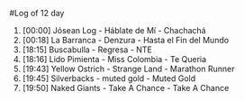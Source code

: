 #Log of 12 day

1. [00:00] Jósean Log - Háblate de Mí - Chachachá
1. [00:18] La Barranca - Denzura - Hasta el Fin del Mundo
1. [18:15] Buscabulla - Regresa - NTE
1. [18:16] Lido Pimienta - Miss Colombia - Te Queria
1. [19:43] Yellow Ostrich - Strange Land - Marathon Runner
1. [19:45] Silverbacks - muted gold - Muted Gold
1. [19:50] Naked Giants - Take A Chance - Take A Chance
